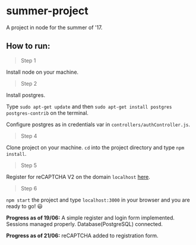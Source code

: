 # summer-project

A project in node for the summer of '17.

## How to run:
> Step 1

Install node on your machine.
> Step 2

Install postgres.

Type `sudo apt-get update` and then `sudo apt-get install postgres postgres-contrib` on the terminal.

Configure postgres as in credentials var in `controllers/authController.js`.

> Step 4

Clone project on your machine.  `cd` into the project directory and type `npm install`.

> Step 5

Register for reCAPTCHA V2 on the domain `localhost` [here](https://www.google.com/recaptcha/intro/android.html).

> Step 6

`npm start` the project and type `localhost:3000` in your browser and you are ready to go! :smiley:


**Progress as of 19/06:** A simple register and login form implemented. Sessions managed properly. Database(PostgreSQL) connected.

**Progress as of 21/06:** reCAPTCHA added to registration form.
